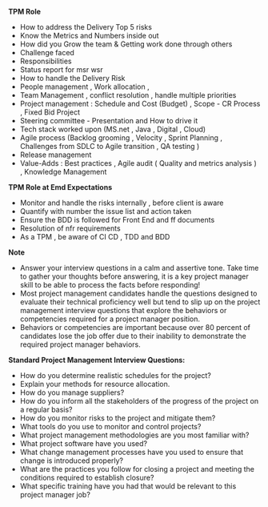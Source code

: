 **TPM Role** 
* How to address the Delivery Top 5 risks
* Know the Metrics and Numbers inside out 
* How did you Grow the team & Getting work done through others
* Challenge faced
* Responsibilities
* Status report for  msr wsr
* How to handle the Delivery Risk
* People management , Work allocation , 
* Team Management , conflict resolution , handle  multiple priorities
* Project management : Schedule and Cost (Budget) , Scope - CR Process , Fixed Bid Project
* Steering committee - Presentation and How to drive it 
* Tech stack worked upon (MS.net , Java , Digital , Cloud)
* Agile process (Backlog grooming , Velocity , Sprint Planning , Challenges from SDLC to Agile transition , QA testing )
* Release management 
* Value-Adds : Best practices ,  Agile audit ( Quality and metrics analysis ) , Knowledge Management

**TPM Role at Emd Expectations**
* Monitor and handle the risks internally  , before client is aware
* Quantify with number the issue list and action taken
* Ensure the BDD is followed for Front End and ff documents
* Resolution of nfr requirements
* As  a TPM , be aware of CI CD , TDD and BDD

**Note**
* Answer your interview questions in a calm and assertive tone. Take time to gather your thoughts before answering, it is a key project manager skill to be able to process the facts before responding!
* Most project management candidates handle the questions designed to evaluate their technical proficiency well but tend to slip up on the project management interview questions that explore the behaviors or competencies required for a project manager position.
* Behaviors or competencies are important because over 80 percent of candidates lose the job offer due to their inability to demonstrate the required project manager behaviors.

**Standard Project Management Interview Questions:**
* How do you determine realistic schedules for the project?
* Explain your methods for resource allocation.
* How do you manage suppliers?
* How do you inform all the stakeholders of the progress of the project on a regular basis?
* How do you monitor risks to the project and mitigate them?
* What tools do you use to monitor and control projects?
* What project management methodologies are you most familiar with?
* What project software have you used?
* What change management processes have you used to ensure that change is introduced properly?
* What are the practices you follow for closing a project and meeting the conditions required to establish closure?
* What specific training have you had that would be relevant to this project manager job?
